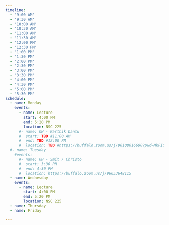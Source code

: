 ```yaml
---
timeline:
  - '9:00 AM'
  - '9:30 AM'
  - '10:00 AM'
  - '10:30 AM'
  - '11:00 AM'
  - '11:30 AM'
  - '12:00 PM'
  - '12:30 PM'
  - '1:00 PM'
  - '1:30 PM'
  - '2:00 PM'
  - '2:30 PM'
  - '3:00 PM'
  - '3:30 PM'
  - '4:00 PM'
  - '4:30 PM'
  - '5:00 PM'
  - '5:30 PM'
schedule:
  - name: Monday
    events:
      - name: Lecture 
        start: 4:00 PM
        end: 5:20 PM
        location: NSC 225
      #- name: OH - Karthik Dantu
      #  start: TBD #11:00 AM
      #  end: TBD #12:00 PM
      #  location: TBD #https://buffalo.zoom.us/j/96108016690?pwd=MkFISHZxM2p5WUNDSnUvRXB3OW40Zz09&from=addon
  #- name: Tuesday
    #events:
      #- name: OH - Smit / Christo
      #  start: 3:30 PM
      #  end: 4:30 PM
      #  location: https://buffalo.zoom.us/j/96653648115
  - name: Wednesday
    events:
      - name: Lecture 
        start: 4:00 PM
        end: 5:20 PM
        location: NSC 225
  - name: Thursday
  - name: Friday

---
```

